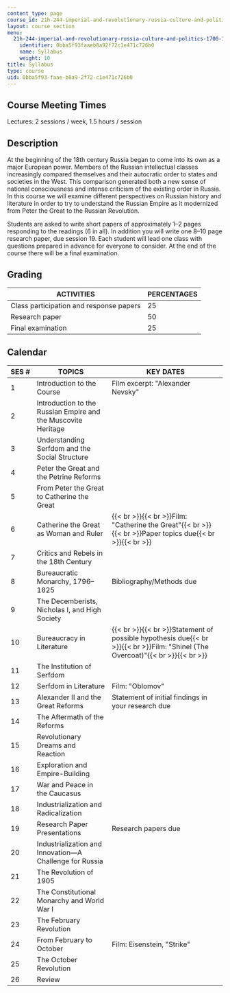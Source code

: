 ```yaml
---
content_type: page
course_id: 21h-244-imperial-and-revolutionary-russia-culture-and-politics-1700-1917-fall-2012
layout: course_section
menu:
  21h-244-imperial-and-revolutionary-russia-culture-and-politics-1700-1917-fall-2012:
    identifier: 0bba5f93faaeb8a92f72c1e471c726b0
    name: Syllabus
    weight: 10
title: Syllabus
type: course
uid: 0bba5f93-faae-b8a9-2f72-c1e471c726b0
---
```


Course Meeting Times
--------------------

Lectures: 2 sessions / week, 1.5 hours / session

Description
-----------

At the beginning of the 18th century Russia began to come into its own as a major European power. Members of the Russian intellectual classes increasingly compared themselves and their autocratic order to states and societies in the West. This comparison generated both a new sense of national consciousness and intense criticism of the existing order in Russia. In this course we will examine different perspectives on Russian history and literature in order to try to understand the Russian Empire as it modernized from Peter the Great to the Russian Revolution.

Students are asked to write short papers of approximately 1–2 pages responding to the readings (6 in all). In addition you will write one 8–10 page research paper, due session 19. Each student will lead one class with questions prepared in advance for everyone to consider. At the end of the course there will be a final examination.

Grading
-------

| ACTIVITIES | PERCENTAGES |
| --- | --- |
| Class participation and response papers | 25 |
| Research paper | 50 |
| Final examination | 25 

Calendar
--------

| SES # | TOPICS | KEY DATES |
| --- | --- | --- |
| 1 | Introduction to the Course | Film excerpt: "Alexander Nevsky" |
| 2 | Introduction to the Russian Empire and the Muscovite Heritage |   |
| 3 | Understanding Serfdom and the Social Structure |   |
| 4 | Peter the Great and the Petrine Reforms |   |
| 5 | From Peter the Great to Catherine the Great |   |
| 6 | Catherine the Great as Woman and Ruler | {{< br >}}{{< br >}}Film: "Catherine the Great"{{< br >}}{{< br >}}Paper topics due{{< br >}}{{< br >}} |
| 7 | Critics and Rebels in the 18th Century |   |
| 8 | Bureaucratic Monarchy, 1796–1825 | Bibliography/Methods due |
| 9 | The Decemberists, Nicholas I, and High Society |   |
| 10 | Bureaucracy in Literature | {{< br >}}{{< br >}}Statement of possible hypothesis due{{< br >}}{{< br >}}Film: "Shinel (The Overcoat)"{{< br >}}{{< br >}} |
| 11 | The Institution of Serfdom |   |
| 12 | Serfdom in Literature | Film: "Oblomov" |
| 13 | Alexander II and the Great Reforms | Statement of initial findings in your research due |
| 14 | The Aftermath of the Reforms |   |
| 15 | Revolutionary Dreams and Reaction |   |
| 16 | Exploration and Empire-Building |   |
| 17 | War and Peace in the Caucasus |   |
| 18 | Industrialization and Radicalization |   |
| 19 | Research Paper Presentations | Research papers due |
| 20 | Industrialization and Innovation—A Challenge for Russia |   |
| 21 | The Revolution of 1905 |   |
| 22 | The Constitutional Monarchy and World War I |   |
| 23 | The February Revolution |   |
| 24 | From February to October | Film: Eisenstein, "Strike" |
| 25 | The October Revolution |   |
| 26 | Review |